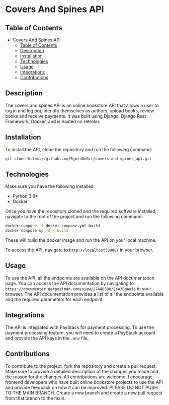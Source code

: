 # Covers And Spines API

## Table of Contents

- [Covers And Spines API](#covers-and-spines-api)
  - [Table of Contents](#table-of-contents)
  - [Description](#description)
  - [Installation](#installation)
  - [Technologies](#technologies)
  - [Usage](#usage)
  - [Integrations](#integrations)
  - [Contributions](#contributions)

## Description

The covers and spines API is an online bookstore API that allows a user to log in and log out, identify themselves as authors, upload books, review books and receive payments.
It was built using Django, Django Rest Framework, Docker, and is hosted on Heroku.

## Installation

To install the API, clone the repository and run the following command:

```bash
git clone https://github.com/BjornOnGit/covers-and-spines_api.git
```

## Technologies

Make sure you have the following installed:

- Python 3.8*
- Docker

Once you have the repository cloned and the required software installed, navigate to the root of the project and run the following command:

```bash
docker-compose -f docker-compose.yml build
docker compose up -d --build
```

These will build the docker image and run the API on your local machine.

To access the API, navigate to `http://localhost:8000/` in your browser.

## Usage

To use the API, all the endpoints are available on the API documentation page. You can access the API documentation by navigating to `https://documenter.getpostman.com/view/27448500/2sA3BgAais` in your browser. The API documentation provides a list of all the endpoints available and the required parameters for each endpoint.

## Integrations

The API is integrated with PayStack for payment processing. To use the payment processing feature, you will need to create a PayStack account and provide the API keys in the `.env` file.

## Contributions

To contribute to the project, fork the repository and create a pull request. Make sure to provide a detailed description of the changes you made and the reason for the changes. All contributions are welcome. I encourage frontend developers who have built online bookstore projects to use the API and provide feedback on how it can be improved.
PLEASE DO NOT PUSH TO THE MAIN BRANCH. Create a new branch and create a new pull request from that branch to the main.
